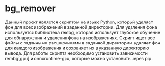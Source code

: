 # bg_remover
Данный проект является скриптом на языке Python, который удаляет фон для всех изображений в заданной директории. Для удаления фона используется библиотека rembg, которая использует глубокое обучение для обнаружения и удаления фона на изображениях. Скрипт ищет все файлы с заданными расширениями в заданной директории, удаляет фон для каждого изображения и сохраняет их в указанную директорию вывода. Для работы скрипта необходимо установить зависимости rembg[gpu] и onnxruntime-gpu, которые можно установить через pip.
